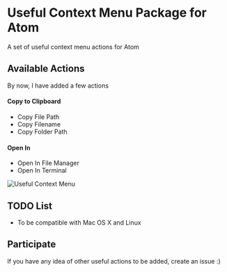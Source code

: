 # Useful Context Menu Package for Atom

A set of useful context menu actions for Atom

## Available Actions

By now, I have added a few actions

#### Copy to Clipboard

- Copy File Path
- Copy Filename
- Copy Folder Path

#### Open In

- Open In File Manager
- Open In Terminal

![Useful Context Menu](https://raw.githubusercontent.com/alefragnani/useful-context-menu/master/screenshot.png)

## TODO List

- To be compatible with Mac OS X and Linux

## Participate

If you have any idea of other useful actions to be added, create an issue :)
